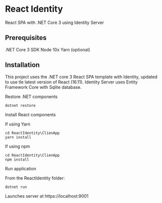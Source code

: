 # React Identity

React SPA with .NET Core 3 using Identity Server


## Prerequisites

.NET Core 3 SDK
Node 10x
Yarn (optional)

## Installation

This project uses the .NET core 3 React SPA template with Identity, updated to use tle latest version of React (16.11). Identity Server uses Entity Framework Core with Sqlite database.

Restore .NET components

```
dotnet restore
```

Install React components

If using Yarn
```
cd ReactIdentity\ClienApp
yarn install
```

If using npm
```
cd ReactIdentity\ClienApp
npm install
```

Run application

From the ReactIdentity folder:
```
dotnet run
```

Launches server at https://localhost:9001

